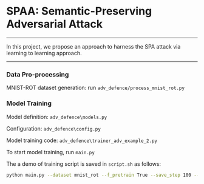 # SPAA: Semantic-Preserving Adversarial Attack #

--------

In this project, we propose an approach to harness the SPA attack via learning to learning approach. 


-------

### Data Pro-processing

MNIST-ROT dataset generation: run `adv_defence/process_mnist_rot.py`


### Model Training

Model definition: `adv_defence\models.py`

Configuration: `adv_defence\config.py`

Model training code: `adv_defence\trainer_adv_example_2.py`

To start model training, run `main.py`

The a demo of training script is saved in `script.sh` as follows:
```bash
python main.py --dataset mnist_rot --f_pretrain True --save_step 100 --g_optimizer adam --g_deeper_layer True --g_base_channel_dim 8 --img_size 32 --adv_loss_lambda 0.1 --g_msp_lambda 0.0001 --g_vae_lambda 0.0 --g_rec_lambda 0.001 --comment Rece-3Adv01Mspe-4
```
